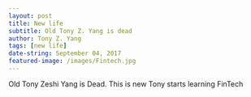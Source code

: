 ```yaml
---
layout: post
title: New life
subtitle: Old Tony Z. Yang is dead
author: Tony Z. Yang	
tags: [new life]
date-string: September 04, 2017
featured-image: /images/Fintech.jpg
---
```


<p>
Old Tony Zeshi Yang is Dead. This is new Tony starts learning FinTech
</p>
